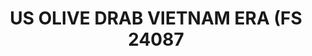 ---
layout: product
title: "US OLIVE DRAB VIETNAM ERA (FS 24087"
price: "300" 
desc: "Akrilna boja 17mL"
img_path: "/assets/img/A.MIG-0081.jpg"
brand: "AMMO"
available: true
special_offer: false
new: false
soon: false
cat: "020000"
subcat: "020100"
subsubcat: "020101"
sifra: "A.MIG-0081"
popular: false
---